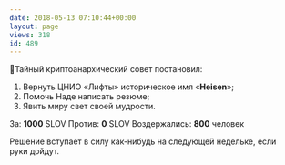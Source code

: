 ```yaml
---
date: 2018-05-13 07:10:44+00:00
layout: page
views: 318
id: 489
---
```


📜Тайный криптоанархический совет постановил:
1. Вернуть ЦНИО «Лифты» историческое имя «**Heisen**»;
2. Помочь Наде написать резюме;
3. Явить миру свет своей мудрости.


За: **1000** SLOV
Против: **0** SLOV
Воздержались: **800** человек

Решение вступает в силу как-нибудь на следующей недельке, если руки дойдут.


